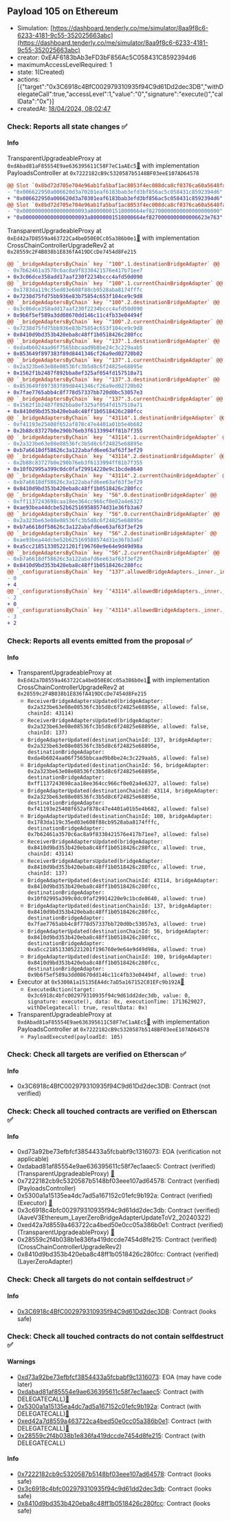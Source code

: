 ## Payload 105 on Ethereum

- Simulation: [https://dashboard.tenderly.co/me/simulator/8aa9f8c6-6233-4181-9c55-352025663abc](https://dashboard.tenderly.co/me/simulator/8aa9f8c6-6233-4181-9c55-352025663abc)
- creator: 0xEAF6183bAb3eFD3bF856Ac5C058431C8592394d6
- maximumAccessLevelRequired: 1
- state: 1(Created)
- actions: [{"target":"0x3C6918c4BfC002979310935f94C9d61Dd2dec3DB","withDelegateCall":true,"accessLevel":1,"value":"0","signature":"execute()","callData":"0x"}]
- createdAt: [18/04/2024, 08:02:47](https://etherscan.io/tx/0x4e22472b6584bac2022c846bf65d3bd5dffc991c4031716970a4bfc20ecbcb5f)

### Check: Reports all state changes :white_check_mark:

#### Info


TransparentUpgradeableProxy at `0xdAbad81aF85554E9ae636395611C58F7eC1aAEc5`[:ghost:](https://github.com/bgd-labs/aave-address-book "GovernanceV3Ethereum.PAYLOADS_CONTROLLER") with implementation PayloadsController at `0x7222182cB9c5320587b5148BF03eeE107AD64578`
```diff
@@ Slot `0x8bd72d705e704e96ab1fa5baf1ac8053f4ec008dca8cf0376ca60a5648fa9532` @@
- "0x006622950a006620d3a70201eaf6183bab3efd3bf856ac5c058431c8592394d6"
+ "0x006622950a006620d3a70301eaf6183bab3efd3bf856ac5c058431c8592394d6"
@@ Slot `0x8bd72d705e704e96ab1fa5baf1ac8053f4ec008dca8cf0376ca60a5648fa9533` @@
- "0x000000000000000000093a80000001518000664ef82700000000000000000000"
+ "0x000000000000000000093a80000001518000664ef8270000000000006623e763"
```

TransparentUpgradeableProxy at `0xEd42a7D8559a463722Ca4beD50E0Cc05a386b0e1`[:ghost:](https://github.com/bgd-labs/aave-address-book "GovernanceV3Ethereum.CROSS_CHAIN_CONTROLLER") with implementation CrossChainControllerUpgradeRev2 at `0x28559c2F4B038b1E836fA419DCcDe7454d8Fe215`
```diff
@@ `_bridgeAdaptersByChain` key `"100".1.destinationBridgeAdapter` @@
- 0x7b62461a3570c6ac8a9f8330421576e417b71ee7
+ 0x3c06dce358add17aaf230f2234bccc4afd50d090
@@ `_bridgeAdaptersByChain` key `"100".1.currentChainBridgeAdapter` @@
- 0x1783da119c35ed03e608f88cb9528aba8174fffc
+ 0x7238d75fd75bb936e83b75854c653f104ce9c9d8
@@ `_bridgeAdaptersByChain` key `"100".2.destinationBridgeAdapter` @@
- 0x3c06dce358add17aaf230f2234bccc4afd50d090
+ 0x9b6f5ef589a3dd08670dd146c11c4fb33e04494f
@@ `_bridgeAdaptersByChain` key `"100".2.currentChainBridgeAdapter` @@
- 0x7238d75fd75bb936e83b75854c653f104ce9c9d8
+ 0x8410d9bd353b420eba8c48ff1b0518426c280fcc
@@ `_bridgeAdaptersByChain` key `"137".1.destinationBridgeAdapter` @@
- 0xda4b6024aa06f7565bbcaad9b8be24c3c229aab5
+ 0x853649f897383f89d8441346cf26a9ed02720b02
@@ `_bridgeAdaptersByChain` key `"137".1.currentChainBridgeAdapter` @@
- 0x2a323be63e08e08536fc3b5d8c6f24825e68895e
+ 0x1562f1b2487f892bba8ef325af054fd157510a71
@@ `_bridgeAdaptersByChain` key `"137".3.destinationBridgeAdapter` @@
- 0x853649f897383f89d8441346cf26a9ed02720b02
+ 0x7fae7765abb4c8f778d57337bb720d0bc53057e3
@@ `_bridgeAdaptersByChain` key `"137".3.currentChainBridgeAdapter` @@
- 0x1562f1b2487f892bba8ef325af054fd157510a71
+ 0x8410d9bd353b420eba8c48ff1b0518426c280fcc
@@ `_bridgeAdaptersByChain` key `"43114".1.destinationBridgeAdapter` @@
- 0xf41193e25408f652af878c47e4401a01b5e4b682
+ 0x2b88c83727b0e290b76eb3f6133994ff81b7f355
@@ `_bridgeAdaptersByChain` key `"43114".1.currentChainBridgeAdapter` @@
- 0x2a323be63e08e08536fc3b5d8c6f24825e68895e
+ 0xb7a6618df58626c3a122abafd6ee63af63f3ef29
@@ `_bridgeAdaptersByChain` key `"43114".2.destinationBridgeAdapter` @@
- 0x2b88c83727b0e290b76eb3f6133994ff81b7f355
+ 0x10f02995a399c0dc0faf29914220e9c1bcde8640
@@ `_bridgeAdaptersByChain` key `"43114".2.currentChainBridgeAdapter` @@
- 0xb7a6618df58626c3a122abafd6ee63af63f3ef29
+ 0x8410d9bd353b420eba8c48ff1b0518426c280fcc
@@ `_bridgeAdaptersByChain` key `"56".0.destinationBridgeAdapter` @@
- 0xff1137243698caa18ee364cc966cf0e02a4e6327
+ 0xae93bea44dcbe52b625169588574d31e36fb3a67
@@ `_bridgeAdaptersByChain` key `"56".0.currentChainBridgeAdapter` @@
- 0x2a323be63e08e08536fc3b5d8c6f24825e68895e
+ 0xb7a6618df58626c3a122abafd6ee63af63f3ef29
@@ `_bridgeAdaptersByChain` key `"56".2.destinationBridgeAdapter` @@
- 0xae93bea44dcbe52b625169588574d31e36fb3a67
+ 0xa5cc218513305221201f196760e9e64e9d49d98a
@@ `_bridgeAdaptersByChain` key `"56".2.currentChainBridgeAdapter` @@
- 0xb7a6618df58626c3a122abafd6ee63af63f3ef29
+ 0x8410d9bd353b420eba8c48ff1b0518426c280fcc
@@ `_configurationsByChain` key `"137".allowedBridgeAdapters._inner._indexes.0x0000000000000000000000008410d9bd353b420eba8c48ff1b0518426c280fcc` @@
- 0
+ 4
@@ `_configurationsByChain` key `"43114".allowedBridgeAdapters._inner._indexes.0x0000000000000000000000002a323be63e08e08536fc3b5d8c6f24825e68895e` @@
- 2
+ 0
@@ `_configurationsByChain` key `"43114".allowedBridgeAdapters._inner._indexes.0x000000000000000000000000b7a6618df58626c3a122abafd6ee63af63f3ef29` @@
- 3
+ 2
```


### Check: Reports all events emitted from the proposal :white_check_mark:

#### Info

- TransparentUpgradeableProxy at `0xEd42a7D8559a463722Ca4beD50E0Cc05a386b0e1`[:ghost:](https://github.com/bgd-labs/aave-address-book "GovernanceV3Ethereum.CROSS_CHAIN_CONTROLLER") with implementation CrossChainControllerUpgradeRev2 at `0x28559c2F4B038b1E836fA419DCcDe7454d8Fe215`
  - `ReceiverBridgeAdaptersUpdated(bridgeAdapter: 0x2a323be63e08e08536fc3b5d8c6f24825e68895e, allowed: false, chainId: 43114)`
  - `ReceiverBridgeAdaptersUpdated(bridgeAdapter: 0x2a323be63e08e08536fc3b5d8c6f24825e68895e, allowed: false, chainId: 137)`
  - `BridgeAdapterUpdated(destinationChainId: 137, bridgeAdapter: 0x2a323be63e08e08536fc3b5d8c6f24825e68895e, destinationBridgeAdapter: 0xda4b6024aa06f7565bbcaad9b8be24c3c229aab5, allowed: false)`
  - `BridgeAdapterUpdated(destinationChainId: 56, bridgeAdapter: 0x2a323be63e08e08536fc3b5d8c6f24825e68895e, destinationBridgeAdapter: 0xff1137243698caa18ee364cc966cf0e02a4e6327, allowed: false)`
  - `BridgeAdapterUpdated(destinationChainId: 43114, bridgeAdapter: 0x2a323be63e08e08536fc3b5d8c6f24825e68895e, destinationBridgeAdapter: 0xf41193e25408f652af878c47e4401a01b5e4b682, allowed: false)`
  - `BridgeAdapterUpdated(destinationChainId: 100, bridgeAdapter: 0x1783da119c35ed03e608f88cb9528aba8174fffc, destinationBridgeAdapter: 0x7b62461a3570c6ac8a9f8330421576e417b71ee7, allowed: false)`
  - `ReceiverBridgeAdaptersUpdated(bridgeAdapter: 0x8410d9bd353b420eba8c48ff1b0518426c280fcc, allowed: true, chainId: 43114)`
  - `ReceiverBridgeAdaptersUpdated(bridgeAdapter: 0x8410d9bd353b420eba8c48ff1b0518426c280fcc, allowed: true, chainId: 137)`
  - `BridgeAdapterUpdated(destinationChainId: 43114, bridgeAdapter: 0x8410d9bd353b420eba8c48ff1b0518426c280fcc, destinationBridgeAdapter: 0x10f02995a399c0dc0faf29914220e9c1bcde8640, allowed: true)`
  - `BridgeAdapterUpdated(destinationChainId: 137, bridgeAdapter: 0x8410d9bd353b420eba8c48ff1b0518426c280fcc, destinationBridgeAdapter: 0x7fae7765abb4c8f778d57337bb720d0bc53057e3, allowed: true)`
  - `BridgeAdapterUpdated(destinationChainId: 56, bridgeAdapter: 0x8410d9bd353b420eba8c48ff1b0518426c280fcc, destinationBridgeAdapter: 0xa5cc218513305221201f196760e9e64e9d49d98a, allowed: true)`
  - `BridgeAdapterUpdated(destinationChainId: 100, bridgeAdapter: 0x8410d9bd353b420eba8c48ff1b0518426c280fcc, destinationBridgeAdapter: 0x9b6f5ef589a3dd08670dd146c11c4fb33e04494f, allowed: true)`
- Executor at `0x5300A1a15135EA4dc7aD5a167152C01EFc9b192A`[:ghost:](https://github.com/bgd-labs/aave-address-book "AaveV2Ethereum.POOL_ADMIN, AaveV2EthereumAMM.POOL_ADMIN, AaveV3Ethereum.ACL_ADMIN, GovernanceV3Ethereum.EXECUTOR_LVL_1")
  - `ExecutedAction(target: 0x3c6918c4bfc002979310935f94c9d61dd2dec3db, value: 0, signature: execute(), data: 0x, executionTime: 1713629027, withDelegatecall: true, resultData: 0x)`
- TransparentUpgradeableProxy at `0xdAbad81aF85554E9ae636395611C58F7eC1aAEc5`[:ghost:](https://github.com/bgd-labs/aave-address-book "GovernanceV3Ethereum.PAYLOADS_CONTROLLER") with implementation PayloadsController at `0x7222182cB9c5320587b5148BF03eeE107AD64578`
  - `PayloadExecuted(payloadId: 105)`

### Check: Check all targets are verified on Etherscan :white_check_mark:

#### Info

- 0x3C6918c4BfC002979310935f94C9d61Dd2dec3DB: Contract (not verified) 

### Check: Check all touched contracts are verified on Etherscan :white_check_mark:

#### Info

- 0xd73a92be73efbfcf3854433a5fcbabf9c1316073: EOA (verification not applicable)
- 0xdabad81af85554e9ae636395611c58f7ec1aaec5: Contract (verified) (TransparentUpgradeableProxy) [:ghost:](https://github.com/bgd-labs/aave-address-book "GovernanceV3Ethereum.PAYLOADS_CONTROLLER")
- 0x7222182cb9c5320587b5148bf03eee107ad64578: Contract (verified) (PayloadsController) 
- 0x5300a1a15135ea4dc7ad5a167152c01efc9b192a: Contract (verified) (Executor) [:ghost:](https://github.com/bgd-labs/aave-address-book "AaveV2Ethereum.POOL_ADMIN, AaveV2EthereumAMM.POOL_ADMIN, AaveV3Ethereum.ACL_ADMIN, GovernanceV3Ethereum.EXECUTOR_LVL_1")
- 0x3c6918c4bfc002979310935f94c9d61dd2dec3db: Contract (verified) (AaveV3Ethereum_LayerZeroBridgeAdapterUpdateToV2_20240322) 
- 0xed42a7d8559a463722ca4bed50e0cc05a386b0e1: Contract (verified) (TransparentUpgradeableProxy) [:ghost:](https://github.com/bgd-labs/aave-address-book "GovernanceV3Ethereum.CROSS_CHAIN_CONTROLLER")
- 0x28559c2f4b038b1e836fa419dccde7454d8fe215: Contract (verified) (CrossChainControllerUpgradeRev2) 
- 0x8410d9bd353b420eba8c48ff1b0518426c280fcc: Contract (verified) (LayerZeroAdapter) 

### Check: Check all targets do not contain selfdestruct :white_check_mark:

#### Info

- [0x3C6918c4BfC002979310935f94C9d61Dd2dec3DB](https://etherscan.io/address/0x3C6918c4BfC002979310935f94C9d61Dd2dec3DB): Contract (looks safe)

### Check: Check all touched contracts do not contain selfdestruct :white_check_mark:

#### Warnings

- [0xd73a92be73efbfcf3854433a5fcbabf9c1316073](https://etherscan.io/address/0xd73a92be73efbfcf3854433a5fcbabf9c1316073): EOA (may have code later)
- [0xdabad81af85554e9ae636395611c58f7ec1aaec5](https://etherscan.io/address/0xdabad81af85554e9ae636395611c58f7ec1aaec5): Contract (with DELEGATECALL)[:ghost:](https://github.com/bgd-labs/aave-address-book "GovernanceV3Ethereum.PAYLOADS_CONTROLLER")
- [0x5300a1a15135ea4dc7ad5a167152c01efc9b192a](https://etherscan.io/address/0x5300a1a15135ea4dc7ad5a167152c01efc9b192a): Contract (with DELEGATECALL)[:ghost:](https://github.com/bgd-labs/aave-address-book "AaveV2Ethereum.POOL_ADMIN, AaveV2EthereumAMM.POOL_ADMIN, AaveV3Ethereum.ACL_ADMIN, GovernanceV3Ethereum.EXECUTOR_LVL_1")
- [0xed42a7d8559a463722ca4bed50e0cc05a386b0e1](https://etherscan.io/address/0xed42a7d8559a463722ca4bed50e0cc05a386b0e1): Contract (with DELEGATECALL)[:ghost:](https://github.com/bgd-labs/aave-address-book "GovernanceV3Ethereum.CROSS_CHAIN_CONTROLLER")
- [0x28559c2f4b038b1e836fa419dccde7454d8fe215](https://etherscan.io/address/0x28559c2f4b038b1e836fa419dccde7454d8fe215): Contract (with DELEGATECALL)

#### Info

- [0x7222182cb9c5320587b5148bf03eee107ad64578](https://etherscan.io/address/0x7222182cb9c5320587b5148bf03eee107ad64578): Contract (looks safe)
- [0x3c6918c4bfc002979310935f94c9d61dd2dec3db](https://etherscan.io/address/0x3c6918c4bfc002979310935f94c9d61dd2dec3db): Contract (looks safe)
- [0x8410d9bd353b420eba8c48ff1b0518426c280fcc](https://etherscan.io/address/0x8410d9bd353b420eba8c48ff1b0518426c280fcc): Contract (looks safe)

